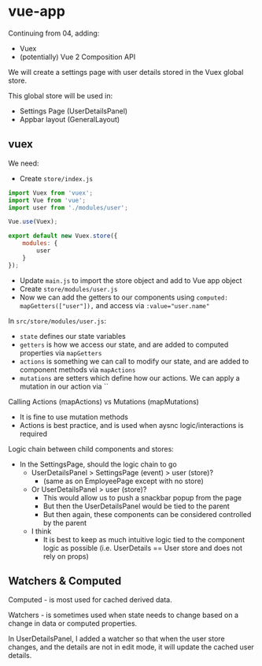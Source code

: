 # vue-app

Continuing from 04, adding:
* Vuex
* (potentially) Vue 2 Composition API

We will create a settings page with user details stored in the
Vuex global store.

This global store will be used in:
* Settings Page (UserDetailsPanel)
* Appbar layout (GeneralLayout)

## vuex

We need:
* Create `store/index.js`
```js
import Vuex from 'vuex';
import Vue from 'vue';
import user from './modules/user';

Vue.use(Vuex);

export default new Vuex.store({
    modules: {
        user
    }
});
```
* Update `main.js` to import the store object and add to Vue app object
* Create `store/modules/user.js`
* Now we can add the getters to our components using `computed: mapGetters(["user"]),` and access via `:value="user.name"`

In `src/store/modules/user.js`:
* `state` defines our state variables
* `getters` is how we access our state, and are added to computed properties via `mapGetters` 
* `actions` is something we can call to modify our state, and are added to component methods via `mapActions`
* `mutations` are setters which define how our actions. We can apply a mutation in our action via ``

Calling Actions (mapActions) vs Mutations (mapMutations)
* It is fine to use mutation methods
* Actions is best practice, and is used when aysnc logic/interactions is required

Logic chain between child components and stores:
* In the SettingsPage, should the logic chain to go 
  * UserDetailsPanel > SettingsPage (event) > user (store)?
    * (same as on EmployeePage except with no store)
  * Or UserDetailsPanel > user (store)?
    * This would allow us to push a snackbar popup from the page
    * But then the UserDetailsPanel would be tied to the parent
    * But then again, these components can be considered controlled by the parent
  * I think 
    * It is best to keep as much intuitive logic tied to the component logic as possible (i.e. UserDetails == User store and does not rely on props)

## Watchers & Computed

Computed - is most used for cached derived data.

Watchers - is sometimes used when state needs to change based on a change in data or computed properties.

In UserDetailsPanel, I added a watcher so that when the user store changes,
and the details are not in edit mode, it will update the cached user details.